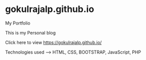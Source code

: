 # gokulrajalp.github.io
My Portfolio

This is my Personal blog

Click here to view https://gokulrajalp.github.io/

Technologies used --> HTML, CSS, BOOTSTRAP, JavaScript, PHP
